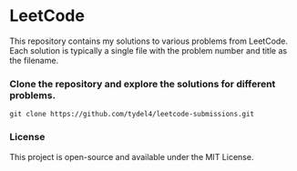 # LeetCode

This repository contains my solutions to various problems from LeetCode. Each solution is typically a single file with the problem number and title as the filename.

### Clone the repository and explore the solutions for different problems. 

`git clone https://github.com/tydel4/leetcode-submissions.git`

### License

This project is open-source and available under the MIT License.